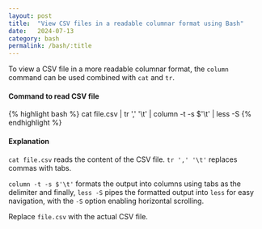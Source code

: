 ```yaml
---
layout: post
title:  "View CSV files in a readable columnar format using Bash"
date:   2024-07-13
category: bash
permalink: /bash/:title
---
```


To view a CSV file in a more readable columnar format, the `column` command can be used combined with `cat` and `tr`.

#### Command to read CSV file
{% highlight bash %}
   cat file.csv | tr ',' '\t' | column -t -s $'\t' | less -S
{% endhighlight %}

#### Explanation
`cat file.csv` reads the content of the CSV file. `tr ',' '\t'` replaces commas with tabs.

`column -t -s $'\t'` formats the output into columns using tabs as the delimiter and finally, `less -S` pipes the formatted output into `less` for easy navigation, with the `-S` option enabling horizontal scrolling.

Replace `file.csv` with the actual CSV file.


